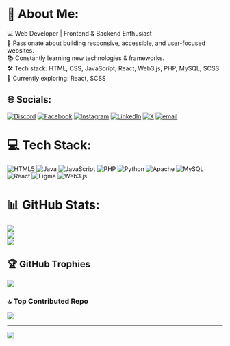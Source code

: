 # 💫 About Me:
💻 Web Developer | Frontend & Backend Enthusiast  <br>🚀 Passionate about building responsive, accessible, and user-focused websites.  <br>📚 Constantly learning new technologies & frameworks.  <br>🛠️ Tech stack: HTML, CSS, JavaScript, React, Web3.js, PHP, MySQL, SCSS  <br>🌱 Currently exploring: React, SCSS  


## 🌐 Socials:
[![Discord](https://img.shields.io/badge/Discord-%237289DA.svg?logo=discord&logoColor=white)](https://discord.gg/hengjake) [![Facebook](https://img.shields.io/badge/Facebook-%231877F2.svg?logo=Facebook&logoColor=white)](https://www.facebook.com/heng.j.kai) [![Instagram](https://img.shields.io/badge/Instagram-%23E4405F.svg?logo=Instagram&logoColor=white)](https://instagram.com/heng.j1) [![LinkedIn](https://img.shields.io/badge/LinkedIn-%230077B5.svg?logo=linkedin&logoColor=white)](https://www.linkedin.com/in/heng-jun-kai-6a38532a0/) [![X](https://img.shields.io/badge/X-black.svg?logo=X&logoColor=white)](https://x.com/hjk65675844) [![email](https://img.shields.io/badge/Email-D14836?logo=gmail&loghttps://www.linkedin.com/in/heng-jun-kai-6a38532a0/oColor=white)](mailto:hengjunkai@gmail.com) 

# 💻 Tech Stack:
![HTML5](https://img.shields.io/badge/html5-%23E34F26.svg?style=for-the-badge&logo=html5&logoColor=white) ![Java](https://img.shields.io/badge/java-%23ED8B00.svg?style=for-the-badge&logo=openjdk&logoColor=white) ![JavaScript](https://img.shields.io/badge/javascript-%23323330.svg?style=for-the-badge&logo=javascript&logoColor=%23F7DF1E) ![PHP](https://img.shields.io/badge/php-%23777BB4.svg?style=for-the-badge&logo=php&logoColor=white) ![Python](https://img.shields.io/badge/python-3670A0?style=for-the-badge&logo=python&logoColor=ffdd54) ![Apache](https://img.shields.io/badge/apache-%23D42029.svg?style=for-the-badge&logo=apache&logoColor=white) ![MySQL](https://img.shields.io/badge/mysql-4479A1.svg?style=for-the-badge&logo=mysql&logoColor=white) ![React](https://img.shields.io/badge/react-%2320232a.svg?style=for-the-badge&logo=react&logoColor=%2361DAFB) ![Figma](https://img.shields.io/badge/figma-%23F24E1E.svg?style=for-the-badge&logo=figma&logoColor=white) ![Web3.js](https://img.shields.io/badge/web3.js-F16822?style=for-the-badge&logo=web3.js&logoColor=white)
# 📊 GitHub Stats:
![](https://github-readme-stats.vercel.app/api?username=HengJake&theme=dark&hide_border=false&include_all_commits=false&count_private=false)<br/>
![](https://nirzak-streak-stats.vercel.app/?user=HengJake&theme=dark&hide_border=false)<br/>
![](https://github-readme-stats.vercel.app/api/top-langs/?username=HengJake&theme=dark&hide_border=false&include_all_commits=false&count_private=false&layout=compact)

## 🏆 GitHub Trophies
![](https://github-profile-trophy.vercel.app/?username=HengJake&theme=cobalt&no-frame=false&no-bg=false&margin-w=4)

### 🔝 Top Contributed Repo
![](https://github-contributor-stats.vercel.app/api?username=HengJake&limit=5&theme=transparent&combine_all_yearly_contributions=true)

---
[![](https://visitcount.itsvg.in/api?id=HengJake&icon=0&color=0)](https://visitcount.itsvg.in)

<!-- Proudly created with GPRM ( https://gprm.itsvg.in ) -->

